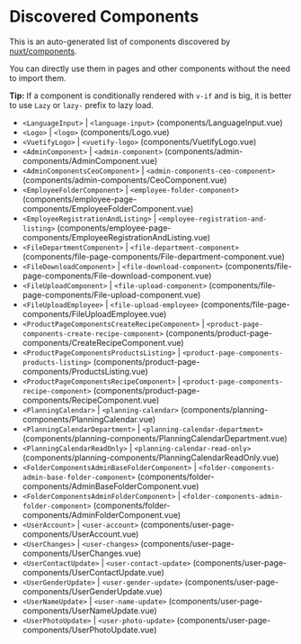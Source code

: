 # Discovered Components

This is an auto-generated list of components discovered by [nuxt/components](https://github.com/nuxt/components).

You can directly use them in pages and other components without the need to import them.

**Tip:** If a component is conditionally rendered with `v-if` and is big, it is better to use `Lazy` or `lazy-` prefix to lazy load.

- `<LanguageInput>` | `<language-input>` (components/LanguageInput.vue)
- `<Logo>` | `<logo>` (components/Logo.vue)
- `<VuetifyLogo>` | `<vuetify-logo>` (components/VuetifyLogo.vue)
- `<AdminComponent>` | `<admin-component>` (components/admin-components/AdminComponent.vue)
- `<AdminComponentsCeoComponent>` | `<admin-components-ceo-component>` (components/admin-components/CeoComponent.vue)
- `<EmployeeFolderComponent>` | `<employee-folder-component>` (components/employee-page-components/EmployeeFolderComponent.vue)
- `<EmployeeRegistrationAndListing>` | `<employee-registration-and-listing>` (components/employee-page-components/EmployeeRegistrationAndListing.vue)
- `<FileDepartmentComponent>` | `<file-department-component>` (components/file-page-components/File-department-component.vue)
- `<FileDownloadComponent>` | `<file-download-component>` (components/file-page-components/File-download-component.vue)
- `<FileUploadComponent>` | `<file-upload-component>` (components/file-page-components/File-upload-component.vue)
- `<FileUploadEmployee>` | `<file-upload-employee>` (components/file-page-components/FileUploadEmployee.vue)
- `<ProductPageComponentsCreateRecipeComponent>` | `<product-page-components-create-recipe-component>` (components/product-page-components/CreateRecipeComponent.vue)
- `<ProductPageComponentsProductsListing>` | `<product-page-components-products-listing>` (components/product-page-components/ProductsListing.vue)
- `<ProductPageComponentsRecipeComponent>` | `<product-page-components-recipe-component>` (components/product-page-components/RecipeComponent.vue)
- `<PlanningCalendar>` | `<planning-calendar>` (components/planning-components/PlanningCalendar.vue)
- `<PlanningCalendarDepartment>` | `<planning-calendar-department>` (components/planning-components/PlanningCalendarDepartment.vue)
- `<PlanningCalendarReadOnly>` | `<planning-calendar-read-only>` (components/planning-components/PlanningCalendarReadOnly.vue)
- `<FolderComponentsAdminBaseFolderComponent>` | `<folder-components-admin-base-folder-component>` (components/folder-components/AdminBaseFolderComponent.vue)
- `<FolderComponentsAdminFolderComponent>` | `<folder-components-admin-folder-component>` (components/folder-components/AdminFolderComponent.vue)
- `<UserAccount>` | `<user-account>` (components/user-page-components/UserAccount.vue)
- `<UserChanges>` | `<user-changes>` (components/user-page-components/UserChanges.vue)
- `<UserContactUpdate>` | `<user-contact-update>` (components/user-page-components/UserContactUpdate.vue)
- `<UserGenderUpdate>` | `<user-gender-update>` (components/user-page-components/UserGenderUpdate.vue)
- `<UserNameUpdate>` | `<user-name-update>` (components/user-page-components/UserNameUpdate.vue)
- `<UserPhotoUpdate>` | `<user-photo-update>` (components/user-page-components/UserPhotoUpdate.vue)
